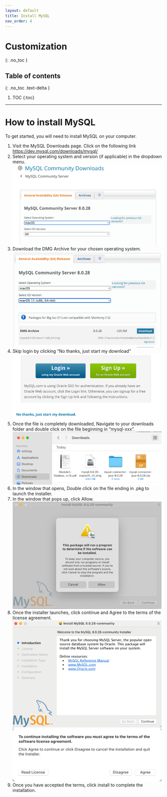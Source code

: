 ```yaml
---
layout: default
title: Install MySQL
nav_order: 4
---
```


# Customization
{: .no_toc }

## Table of contents
{: .no_toc .text-delta }

1. TOC
{:toc}

---


# How to install MySQL
To get started, you will need to install MySQL on your computer.



1. Visit the MySQL Downloads page. Click on the following link https://dev.mysql.com/downloads/mysql/
2. Select your operating system and version (if applicable) in the dropdown menu.
	![Choose OS](https://github.com/vasshorin/VPD-Comm/blob/Gh-pages/assets/images/Picture1.png?raw=true)
3. Download the DMG Archive for your chosen operating system.
	![DMG Archive](https://github.com/vasshorin/VPD-Comm/blob/Gh-pages/assets/images/Picture2.png)
4. Skip login by clicking “No thanks, just start my download”
    ![Skip signing](https://github.com/vasshorin/VPD-Comm/blob/Gh-pages/assets/images/Picture3.png)
5. Once the file is completely downloaded, Navigate to your downloads folder and double click on the file beginning in “mysql-xxx”.
    ![Open Downloads](https://github.com/vasshorin/VPD-Comm/blob/Gh-pages/assets/images/Picture4.png)
6. In the window that opens, Double click on the file ending in .pkg to launch the installer.
7. In the window that pops up, click Allow.
    ![Allow](https://github.com/vasshorin/VPD-Comm/blob/Gh-pages/assets/images/Picture5.png)
8. Once the installer launches, click continue and Agree to the terms of the license agreement.
	![Continue](https://github.com/vasshorin/VPD-Comm/blob/Gh-pages/assets/images/Picture6.png)
	![Agree](https://github.com/vasshorin/VPD-Comm/blob/Gh-pages/assets/images/Picture7.png)
9. Once you have accepted the terms, click install to complete the installation.
